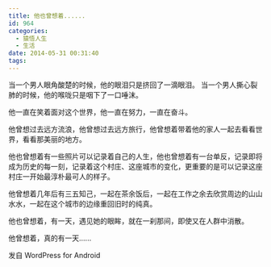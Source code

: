 ```yaml
---
title: 他也曾想着......
id: 964
categories:
  - 猿悟人生
  - 生活
date: 2014-05-31 00:31:40
tags:
---
```


当一个男人眼角酸楚的时候，他的眼泪只是挤回了一滴眼泪。
当一个男人撕心裂肺的时候，他的喉咙只是咽下了一口唾沫。

他一直在笑着面对这个世界，他一直在努力，一直在奋斗。

他曾想过去远方流浪，他曾想过去远方旅行，他曾想着带着他的家人一起去看看世界，看看那美丽的地方。

他也曾想着有一些照片可以记录着自己的人生，他也曾想着有一台单反，记录即将成为历史的每一刻，记录着这个村庄、这座城市的变化，更重要的是可以记录这座村庄一开始最淳朴最可人的样子。

他曾想着几年后有三五知己，一起在茶余饭后，一起在工作之余去欣赏周边的山山水水，一起在这个城市的边缘重回旧时的纯真。

他也曾想着，有一天，遇见她的眼眸，就在一刹那间，即使又在人群中消散。

他曾想着，真的有一天......

<span class="post_sig">发自 WordPress for Android</span>